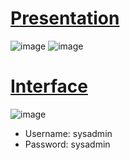 # [Presentation](https://github.com/ZihanWan97/Northeastern-University-Course-Projects/blob/main/INFO5100%20Application%20Engineering%20%26%20Development/Final-Project/FilmFactory-Presentation.pdf)
![image](https://user-images.githubusercontent.com/103607344/226132289-fbf79c77-c319-4b5d-b6fa-36b47f5b1bff.png)
![image](https://user-images.githubusercontent.com/103607344/226143974-60243830-6a48-485b-8d99-9a7e903cab62.png)

# [Interface](https://github.com/ZihanWan97/Northeastern-University-Course-Projects/tree/main/INFO5100%20Application%20Engineering%20%26%20Development/Final-Project/FilmFactory)
![image](https://user-images.githubusercontent.com/103607344/226144571-a7b2acbd-cce6-46f2-952b-012a884f5080.png)
- Username: sysadmin  
- Password: sysadmin
